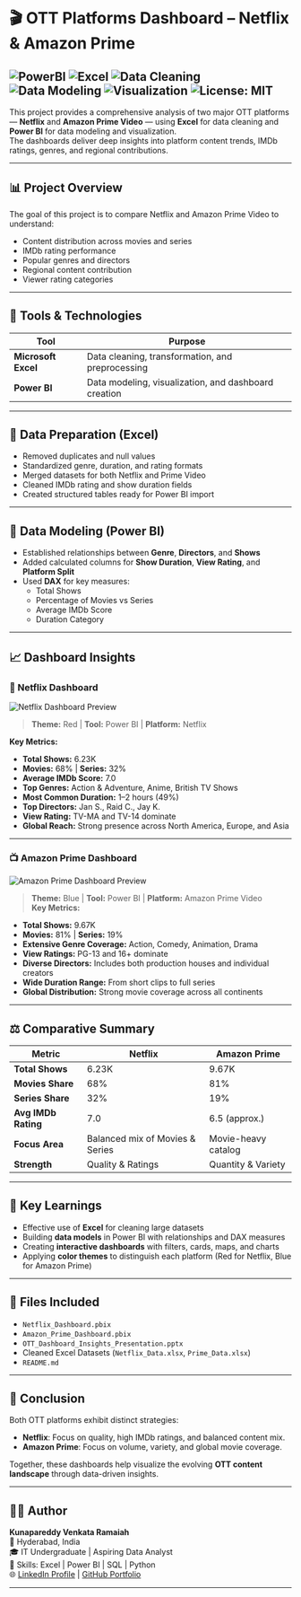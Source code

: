 # 🎬 OTT Platforms Dashboard – Netflix & Amazon Prime

![PowerBI](https://img.shields.io/badge/Tool-PowerBI-red?logo=microsoft-PowerBI&logoColor=white)
![Excel](https://img.shields.io/badge/Tool-Excel-green?logo=microsoft-excel&logoColor=white)
![Data Cleaning](https://img.shields.io/badge/Process-Data%20Cleaning-blue)
![Data Modeling](https://img.shields.io/badge/Process-Data%20Modeling-orange)
![Visualization](https://img.shields.io/badge/Focus-Data%20Visualization-brightgreen)
![License: MIT](https://img.shields.io/badge/License-MIT-yellow)
---

This project provides a comprehensive analysis of two major OTT platforms — **Netflix** and **Amazon Prime Video** — using **Excel** for data cleaning and **Power BI** for data modeling and visualization.  
The dashboards deliver deep insights into platform content trends, IMDb ratings, genres, and regional contributions.

---

## 📊 Project Overview
The goal of this project is to compare Netflix and Amazon Prime Video to understand:
- Content distribution across movies and series  
- IMDb rating performance  
- Popular genres and directors  
- Regional content contribution  
- Viewer rating categories  

---

## 🧰 Tools & Technologies
| Tool | Purpose |
|------|----------|
| **Microsoft Excel** | Data cleaning, transformation, and preprocessing |
| **Power BI** | Data modeling, visualization, and dashboard creation |

---

## 🧹 Data Preparation (Excel)
- Removed duplicates and null values  
- Standardized genre, duration, and rating formats  
- Merged datasets for both Netflix and Prime Video  
- Cleaned IMDb rating and show duration fields  
- Created structured tables ready for Power BI import  

---

## 🧠 Data Modeling (Power BI)
- Established relationships between **Genre**, **Directors**, and **Shows**  
- Added calculated columns for **Show Duration**, **View Rating**, and **Platform Split**  
- Used **DAX** for key measures:
  - Total Shows  
  - Percentage of Movies vs Series  
  - Average IMDb Score  
  - Duration Category  

---

## 📈 Dashboard Insights

### 🎥 Netflix Dashboard
![Netflix Dashboard Preview](Netflix_Dashboard.png)
> **Theme:** Red | **Tool:** Power BI | **Platform:** Netflix  

**Key Metrics:**
- **Total Shows:** 6.23K  
- **Movies:** 68% | **Series:** 32%  
- **Average IMDb Score:** 7.0  
- **Top Genres:** Action & Adventure, Anime, British TV Shows  
- **Most Common Duration:** 1–2 hours (49%)  
- **Top Directors:** Jan S., Raid C., Jay K.  
- **View Rating:** TV-MA and TV-14 dominate  
- **Global Reach:** Strong presence across North America, Europe, and Asia  

---

### 📺 Amazon Prime Dashboard
![Amazon Prime Dashboard Preview](Amazon_Prime_Dashboard.png)
> **Theme:** Blue | **Tool:** Power BI | **Platform:** Amazon Prime Video  
**Key Metrics:**
- **Total Shows:** 9.67K  
- **Movies:** 81% | **Series:** 19%  
- **Extensive Genre Coverage:** Action, Comedy, Animation, Drama  
- **View Ratings:** PG-13 and 16+ dominate  
- **Diverse Directors:** Includes both production houses and individual creators  
- **Wide Duration Range:** From short clips to full series  
- **Global Distribution:** Strong movie coverage across all continents  

---

## ⚖ Comparative Summary
| Metric | Netflix | Amazon Prime |
|--------|----------|---------------|
| **Total Shows** | 6.23K | 9.67K |
| **Movies Share** | 68% | 81% |
| **Series Share** | 32% | 19% |
| **Avg IMDb Rating** | 7.0 | 6.5 (approx.) |
| **Focus Area** | Balanced mix of Movies & Series | Movie-heavy catalog |
| **Strength** | Quality & Ratings | Quantity & Variety |

---

## 🧾 Key Learnings
- Effective use of **Excel** for cleaning large datasets  
- Building **data models** in Power BI with relationships and DAX measures  
- Creating **interactive dashboards** with filters, cards, maps, and charts  
- Applying **color themes** to distinguish each platform (Red for Netflix, Blue for Amazon Prime)  

---

## 📎 Files Included
- `Netflix_Dashboard.pbix`  
- `Amazon_Prime_Dashboard.pbix`  
- `OTT_Dashboard_Insights_Presentation.pptx`  
- Cleaned Excel Datasets (`Netflix_Data.xlsx`, `Prime_Data.xlsx`)  
- `README.md`  

---

## 📢 Conclusion
Both OTT platforms exhibit distinct strategies:
- **Netflix**: Focus on quality, high IMDb ratings, and balanced content mix.  
- **Amazon Prime**: Focus on volume, variety, and global movie coverage.  

Together, these dashboards help visualize the evolving **OTT content landscape** through data-driven insights.

---

## 🧑‍💻 Author
**Kunapareddy Venkata Ramaiah**  
📍 Hyderabad, India  
🎓 IT Undergraduate | Aspiring Data Analyst  
💼 Skills: Excel | Power BI | SQL | Python  
🌐 [LinkedIn Profile](#) | [GitHub Portfolio](#)


---

